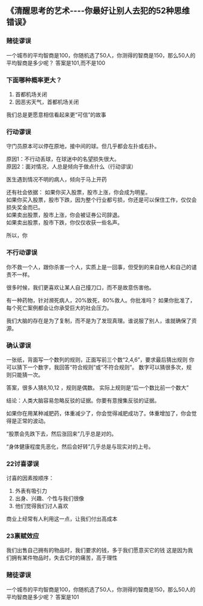 ## 《清醒思考的艺术----你最好让别人去犯的52种思维错误》

### 赌徒谬误

一个城市的平均智商是100，你随机选了50人，你测得的智商是150，那么50人的平均智商是多少呢？
答案是101,而不是100



### 下面哪种概率更大？
1. 首都机场关闭
2. 因恶劣天气，首都机场关闭

我们总是更愿意相信看起来更“可信”的故事

### 行动谬误

守门员原本可以停在原地，接中间的球。但几乎都会左扑或右扑。

原因1：不行动丢球，在球迷中的名望损失很大。  
原因2：面对情况，人总是倾向于做点什么（行动谬误）  

医生遇到情况不明的病人，倾向于马上开药


还有社会依据：
如果你买入股票，股市上涨，你会成为明星。  
如果你买入股票，股市下跌，因为整个行业都亏损，你还是可以保住工作，仅仅会损失奖金而已。  
如果卖出股票，股市上涨，你会被证券公司辞退。  
如果卖出股票，股市下跌，你仅仅收获一些名声。  

所以，你

### 不行动谬误

你不救一个人，跟你杀害一个人，实质上是一回事，但受到的来自他人和自己的谴责不一样。

很多时候，我们更喜欢让某人自己撞刀口，而不是故意伤害他。

有一种药物，针对濒死病人，20%致死，80%救人。你批准吗？
如果你批准了，每个死亡案例都会让你承受巨大的社会压力。





我们大脑的存在是为了复制，而不是为了发现真理。谁说服了别人，谁就确保了资源。


### 确认谬误

一张纸，背面写一个数列的规则，正面写前三个数“2,4,6”，要求最后猜出规则
你可以猜下一个数字，我回答“符合规则”或“不符合规则”。
数字可以猜很多次，规则只能猜一次。

答案，很多人猜8,10,12 ，规则是偶数。
实际上规则是“后一个数比前一个数大”

结论：人类大脑容易忽略反驳的证据。你要有意搜集反驳的证据。


如果你在用某种减肥药，体重减少了，你会觉得减肥成功了。体重增加了，你会觉得是正常的波动。

“股票会先跌下去，然后涨回来”几乎总是对的。

“身体健康程度先恶化，然后会好转”几乎总是与现实对的上号。


### 22讨喜谬误
讨喜的因素按顺序：
1. 外表有吸引力
2. 出身、兴趣、个性与我们很像
3. 他们觉得我们讨人喜欢

商业上经常有人利用这一点，让我们付出高成本

### 23禀赋效应

我们出售自己拥有的物品时，我们要求的钱，多于我们愿意买它的钱
这是因为我们拥有某件物品时，失去它时的痛苦，高于理性

### 赌徒谬误

一个城市的平均智商是100，你随机选了50人，你测得的智商是150，那么50人的平均智商是多少呢？
答案是101
